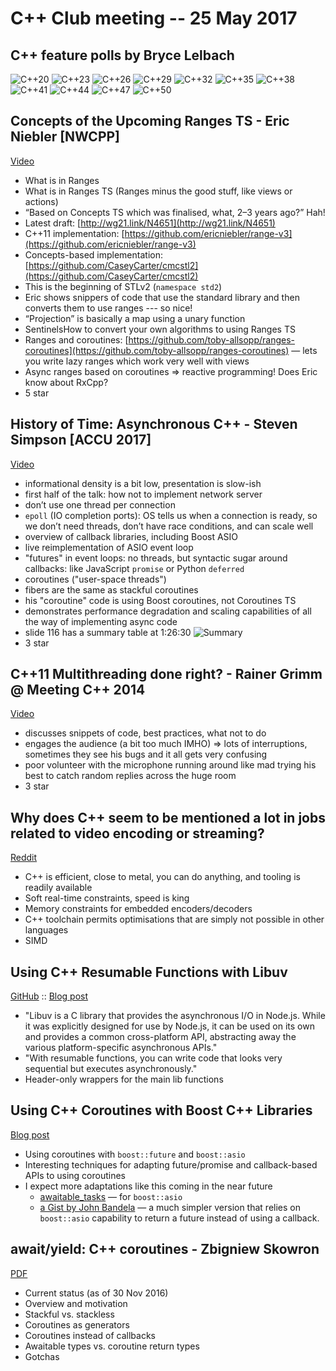 # C++ Club meeting -- 25 May 2017

## C++ feature polls by Bryce Lelbach

![C++20](img/cpp20poll.png)
![C++23](img/cpp23poll.png)
![C++26](img/cpp26poll.png)
![C++29](img/cpp29poll.png)
![C++32](img/cpp32poll.png)
![C++35](img/cpp35poll.png)
![C++38](img/cpp38poll.png)
![C++41](img/cpp41poll.png)
![C++44](img/cpp44poll.png)
![C++47](img/cpp47poll.png)
![C++50](img/cpp50poll.png)

## Concepts of the Upcoming Ranges TS - Eric Niebler [NWCPP]

[Video](https://www.youtube.com/watch?v=4OgAjT6HTG8&feature=youtu.be)

* What is in Ranges
* What is in Ranges TS (Ranges minus the good stuff, like views or actions)
* “Based on Concepts TS which was finalised, what, 2–3 years ago?” Hah!
* Latest draft: [http://wg21.link/N4651](http://wg21.link/N4651)
* C++11 implementation: [https://github.com/ericniebler/range-v3](https://github.com/ericniebler/range-v3)
* Concepts-based implementation: [https://github.com/CaseyCarter/cmcstl2](https://github.com/CaseyCarter/cmcstl2)
* This is the beginning of STLv2 (`namespace std2`)
* Eric shows snippers of code that use the standard library and then converts them to use ranges --- so nice!
* “Projection” is basically a map using a unary function
* SentinelsHow to convert your own algorithms to using Ranges TS
* Ranges and coroutines: [https://github.com/toby-allsopp/ranges-coroutines](https://github.com/toby-allsopp/ranges-coroutines) — lets you write lazy ranges which work very well with views
* Async ranges based on coroutines ⇒ reactive programming! Does Eric know about RxCpp?
* 5 star

## History of Time: Asynchronous C++ - Steven Simpson [ACCU 2017]

[Video](https://www.youtube.com/watch?v=Z8tbjyZFAVQ)

* informational density is a bit low, presentation is slow-ish
* first half of the talk: how not to implement network server
* don’t use one thread per connection
* `epoll` (IO completion ports): OS tells us when a connection is ready, so we don’t need threads, don’t have race conditions, and can scale well
* overview of callback libraries, including Boost ASIO
* live reimplementation of ASIO event loop
* "futures" in event loops: no threads, but syntactic sugar around callbacks: like JavaScript `promise` or Python `deferred`
* coroutines ("user-space threads")
* fibers are the same as stackful coroutines
* his "coroutine" code is using Boost coroutines, not Coroutines TS
* demonstrates performance degradation and scaling capabilities of all the way of implementing async code
* slide 116 has a summary table at 1:26:30 ![Summary](img/history_of_time_summary.png)
* 3 star

## C++11 Multithreading done right? - Rainer Grimm @ Meeting C++ 2014

[Video](https://www.youtube.com/watch?v=paK38WAq8WY)

* discusses snippets of code, best practices, what not to do
* engages the audience (a bit too much IMHO) ⇒ lots of interruptions, sometimes they see his bugs and it all gets very confusing
* poor volunteer with the microphone running around like mad trying his best to catch random replies across the huge room
* 3 star

## Why does C++ seem to be mentioned a lot in jobs related to video encoding or streaming?

[Reddit](https://www.reddit.com/r/cpp/comments/6cei7n/not_a_c_guy_but_curious_why_does_c_seem_to_be/)

* C++ is efficient, close to metal, you can do anything, and tooling is readily available
* Soft real-time constraints, speed is king
* Memory constraints for embedded encoders/decoders
* C++ toolchain permits optimisations that are simply not possible in other languages
* SIMD

## Using C++ Resumable Functions with Libuv

[GitHub](https://github.com/jimspr/awaituv) :: [Blog post](https://blogs.msdn.microsoft.com/vcblog/2017/02/02/using-ibuv-with-c-resumable-functions/)

* "Libuv is a C library that provides the asynchronous I/O in Node.js. While it was explicitly designed for use by Node.js, it can be used on its own and provides a common cross-platform API, abstracting away the various platform-specific asynchronous APIs."
* "With resumable functions, you can write code that looks very sequential but executes asynchronously."
* Header-only wrappers for the main lib functions

## Using C++ Coroutines with Boost C++ Libraries

[Blog post](https://blogs.msdn.microsoft.com/vcblog/2017/05/19/using-c-coroutines-with-boost-c-libraries/)

* Using coroutines with `boost::future` and `boost::asio`
* Interesting techniques for adapting future/promise and callback-based APIs to using coroutines
* I expect more adaptations like this coming in the near future
    * [awaitable_tasks](https://github.com/wangjieest/awaitable_tasks) — for `boost::asio`
    * [a Gist by John Bandela](https://gist.github.com/jbandela/95d54560abe37775d957f65881170641) — a much simpler version that relies on `boost::asio` capability to return a future instead of using a callback.

## await/yield: C++ coroutines - Zbigniew Skowron

[PDF](http://cpp.mimuw.edu.pl/files/await-yield-c++-coroutines.pdf)

* Current status (as of 30 Nov 2016)
* Overview and motivation
* Stackful vs. stackless
* Coroutines as generators
* Coroutines instead of callbacks
* Awaitable types vs. coroutine return types
* Gotchas
